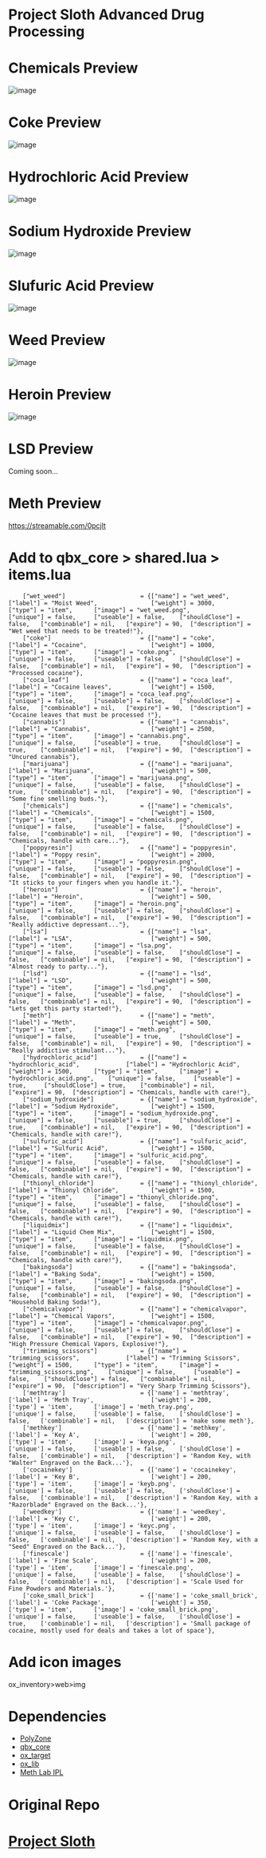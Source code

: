 # Project Sloth Advanced Drug Processing

# Chemicals Preview
![image](https://user-images.githubusercontent.com/82112471/165860380-861eddc3-8548-442d-b483-2afd311970ad.png)

# Coke Preview
![image](https://user-images.githubusercontent.com/82112471/165860461-66fb9e25-d507-4663-833b-dc658985276a.png)

# Hydrochloric Acid Preview
![image](https://user-images.githubusercontent.com/82112471/165860628-45a4959f-e795-44f5-909f-fcbeca8d2cc0.png)

# Sodium Hydroxide Preview
![image](https://user-images.githubusercontent.com/82112471/165860272-8461de69-562b-47a2-9541-21e20d005175.png)

# Slufuric Acid Preview
![image](https://user-images.githubusercontent.com/82112471/165860175-93000475-6432-42cd-ab3c-387a98c4cbad.png)

# Weed Preview
![image](https://user-images.githubusercontent.com/82112471/165861162-cf19f312-92bb-4241-86a4-9cc07720773d.png)

# Heroin Preview
![image](https://user-images.githubusercontent.com/82112471/165862181-2c641fee-15bb-46d8-8e65-f43aa8d9546b.png)

# LSD Preview
Coming soon...

# Meth Preview
https://streamable.com/0pcjlt

# Add to qbx_core > shared.lua > items.lua

```
    ["wet_weed"] 		 	 	 	 = {["name"] = "wet_weed",           			["label"] = "Moist Weed",	 			["weight"] = 3000, 		["type"] = "item", 		["image"] = "wet_weed.png", 			["unique"] = false, 	["useable"] = false, 	["shouldClose"] = false,   ["combinable"] = nil,   ["expire"] = 90,  ["description"] = "Wet weed that needs to be treated!"},
    ["coke"] 		 	 	 	     = {["name"] = "coke",           				["label"] = "Cocaine", 					["weight"] = 1000,		["type"] = "item", 		["image"] = "coke.png", 				["unique"] = false, 	["useable"] = false, 	["shouldClose"] = false,   ["combinable"] = nil,   ["expire"] = 90,  ["description"] = "Processed cocaine"},
    ["coca_leaf"] 		 	 	 	 = {["name"] = "coca_leaf",           			["label"] = "Cocaine leaves",	 		["weight"] = 1500,		["type"] = "item", 		["image"] = "coca_leaf.png", 			["unique"] = false, 	["useable"] = false, 	["shouldClose"] = false,   ["combinable"] = nil,   ["expire"] = 90,  ["description"] = "Cocaine leaves that must be processed !"},
    ["cannabis"] 			 		 = {["name"] = "cannabis", 						["label"] = "Cannabis", 				["weight"] = 2500, 		["type"] = "item", 		["image"] = "cannabis.png", 			["unique"] = false, 	["useable"] = true, 	["shouldClose"] = true,	   ["combinable"] = nil,   ["expire"] = 90,  ["description"] = "Uncured cannabis"},
    ["marijuana"] 			 		 = {["name"] = "marijuana", 					["label"] = "Marijuana", 				["weight"] = 500,		["type"] = "item", 		["image"] = "marijuana.png", 			["unique"] = false, 	["useable"] = false, 	["shouldClose"] = true,	   ["combinable"] = nil,   ["expire"] = 90,  ["description"] = "Some fine smelling buds."},
    ["chemicals"] 		 	 	 	 = {["name"] = "chemicals",           			["label"] = "Chemicals",	 			["weight"] = 1500, 		["type"] = "item", 		["image"] = "chemicals.png", 			["unique"] = false, 	["useable"] = false, 	["shouldClose"] = false,   ["combinable"] = nil,   ["expire"] = 90,  ["description"] = "Chemicals, handle with care..."},
    ["poppyresin"] 		 	 	 	 = {["name"] = "poppyresin",           			["label"] = "Poppy resin",	 			["weight"] = 2000, 		["type"] = "item", 		["image"] = "poppyresin.png", 			["unique"] = false, 	["useable"] = false, 	["shouldClose"] = false,   ["combinable"] = nil,   ["expire"] = 90,  ["description"] = "It sticks to your fingers when you handle it."},
    ["heroin"] 		 	 	 	     = {["name"] = "heroin",           				["label"] = "Heroin",	 				["weight"] = 500, 		["type"] = "item", 		["image"] = "heroin.png", 				["unique"] = false, 	["useable"] = false, 	["shouldClose"] = false,   ["combinable"] = nil,   ["expire"] = 90,  ["description"] = "Really addictive depressant..."},
    ["lsa"] 		 	 	 	     = {["name"] = "lsa",           				["label"] = "LSA",	 					["weight"] = 500, 		["type"] = "item", 		["image"] = "lsa.png", 					["unique"] = false, 	["useable"] = false, 	["shouldClose"] = false,   ["combinable"] = nil,   ["expire"] = 90,  ["description"] = "Almost ready to party..."},
    ["lsd"] 		 	 	 	     = {["name"] = "lsd",           				["label"] = "LSD",	 					["weight"] = 500, 		["type"] = "item", 		["image"] = "lsd.png", 					["unique"] = false, 	["useable"] = false, 	["shouldClose"] = false,   ["combinable"] = nil,   ["expire"] = 90,  ["description"] = "Lets get this party started!"},
    ["meth"] 		 	 	 	     = {["name"] = "meth",           				["label"] = "Meth",	 					["weight"] = 500, 		["type"] = "item", 		["image"] = "meth.png", 				["unique"] = false, 	["useable"] = true, 	["shouldClose"] = false,   ["combinable"] = nil,   ["expire"] = 90,  ["description"] = "Really addictive stimulant..."},
    ["hydrochloric_acid"] 			 = {["name"] = "hydrochloric_acid", 			["label"] = "Hydrochloric Acid",		["weight"] = 1500, 		["type"] = "item", 		["image"] = "hydrochloric_acid.png", 	["unique"] = false, 	["useable"] = true, 	["shouldClose"] = true,	   ["combinable"] = nil,   ["expire"] = 90,  ["description"] = "Chemicals, handle with care!"},
    ["sodium_hydroxide"] 			 = {["name"] = "sodium_hydroxide", 				["label"] = "Sodium Hydroxide", 		["weight"] = 1500, 		["type"] = "item", 		["image"] = "sodium_hydroxide.png", 	["unique"] = false, 	["useable"] = true, 	["shouldClose"] = true,	   ["combinable"] = nil,   ["expire"] = 90,  ["description"] = "Chemicals, handle with care!"},
    ["sulfuric_acid"] 		 	 	 = {["name"] = "sulfuric_acid",           		["label"] = "Sulfuric Acid",	 		["weight"] = 1500, 		["type"] = "item", 		["image"] = "sulfuric_acid.png", 		["unique"] = false, 	["useable"] = false, 	["shouldClose"] = false,   ["combinable"] = nil,   ["expire"] = 90,  ["description"] = "Chemicals, handle with care!"},
    ["thionyl_chloride"] 		 	 = {["name"] = "thionyl_chloride",           	["label"] = "Thionyl Chloride",	 		["weight"] = 1500, 		["type"] = "item", 		["image"] = "thionyl_chloride.png", 	["unique"] = false, 	["useable"] = false, 	["shouldClose"] = false,   ["combinable"] = nil,   ["expire"] = 90,  ["description"] = "Chemicals, handle with care!"},
    ["liquidmix"] 		 	 	     = {["name"] = "liquidmix",           		    ["label"] = "Liquid Chem Mix",	 		["weight"] = 1500, 		["type"] = "item", 		["image"] = "liquidmix.png", 		    ["unique"] = false, 	["useable"] = false, 	["shouldClose"] = false,   ["combinable"] = nil,   ["expire"] = 90,  ["description"] = "Chemicals, handle with care!"},
    ["bakingsoda"] 		 	 	     = {["name"] = "bakingsoda",           		    ["label"] = "Baking Soda",	 		    ["weight"] = 1500, 		["type"] = "item", 		["image"] = "bakingsoda.png", 		    ["unique"] = false, 	["useable"] = false, 	["shouldClose"] = false,   ["combinable"] = nil,   ["expire"] = 90,  ["description"] = "Household Baking Soda!"},
    ["chemicalvapor"] 		 	     = {["name"] = "chemicalvapor",           	    ["label"] = "Chemical Vapors",	 		["weight"] = 1500, 		["type"] = "item", 		["image"] = "chemicalvapor.png", 	    ["unique"] = false, 	["useable"] = false, 	["shouldClose"] = false,   ["combinable"] = nil,   ["expire"] = 90,  ["description"] = "High Pressure Chemical Vapors, Explosive!"},
    ["trimming_scissors"] 		 	 = {["name"] = "trimming_scissors",           	["label"] = "Trimming Scissors",	 	["weight"] = 1500, 		["type"] = "item", 		["image"] = "trimming_scissors.png", 	["unique"] = false, 	["useable"] = false, 	["shouldClose"] = false,   ["combinable"] = nil,   ["expire"] = 90,  ["description"] = "Very Sharp Trimming Scissors"},
    ['methtray'] 					 = {['name'] = 'methtray', 						['label'] = 'Meth Tray', 				['weight'] = 200, 		['type'] = 'item', 		['image'] = 'meth_tray.png', 			['unique'] = false, 	['useable'] = false, 	['shouldClose'] = false,   ['combinable'] = nil,   ['description'] = 'make some meth'},
    ['methkey'] 					 = {['name'] = 'methkey', 						['label'] = 'Key A', 				    ['weight'] = 200, 		['type'] = 'item', 		['image'] = 'keya.png', 			    ['unique'] = false, 	['useable'] = false, 	['shouldClose'] = false,   ['combinable'] = nil,   ['description'] = 'Random Key, with "Walter" Engraved on the Back...'},
    ['cocainekey'] 					 = {['name'] = 'cocainekey', 					['label'] = 'Key B', 				    ['weight'] = 200, 		['type'] = 'item', 		['image'] = 'keyb.png', 			    ['unique'] = false, 	['useable'] = false, 	['shouldClose'] = false,   ['combinable'] = nil,   ['description'] = 'Random Key, with a "Razorblade" Engraved on the Back...'},
    ['weedkey'] 					 = {['name'] = 'weedkey', 						['label'] = 'Key C', 				    ['weight'] = 200, 		['type'] = 'item', 		['image'] = 'keyc.png', 			    ['unique'] = false, 	['useable'] = false, 	['shouldClose'] = false,   ['combinable'] = nil,   ['description'] = 'Random Key, with a "Seed" Engraved on the Back...'},
    ['finescale'] 					 = {['name'] = 'finescale', 					['label'] = 'Fine Scale', 			    ['weight'] = 200, 		['type'] = 'item', 		['image'] = 'finescale.png', 			['unique'] = false, 	['useable'] = false, 	['shouldClose'] = false,   ['combinable'] = nil,   ['description'] = 'Scale Used for Fine Powders and Materials.'},
    ['coke_small_brick'] 		 	 = {['name'] = 'coke_small_brick', 				['label'] = 'Coke Package', 			['weight'] = 350, 		['type'] = 'item', 		['image'] = 'coke_small_brick.png', 	['unique'] = false, 	['useable'] = false, 	['shouldClose'] = true,	   ['combinable'] = nil,   ['description'] = 'Small package of cocaine, mostly used for deals and takes a lot of space'},
```


# Add icon images

ox_inventory>web>img

# Dependencies
* [PolyZone](https://github.com/mkafrin/PolyZone)
* [qbx_core](https://github.com/Qbox-project/qbx_core)
* [ox_target](https://github.com/overextended/ox_target)
* [ox_lib](https://github.com/overextended/ox_lib)
* [Meth Lab IPL](https://github.com/Bob74/bob74_ipl/tree/master/dlc_tuner)

# Original Repo

# [Project Sloth](https://github.com/Project-Sloth/ps-drugprocessing)